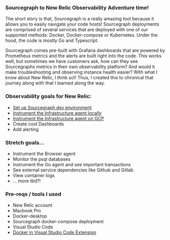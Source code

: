 ### Sourcegraph to New Relic Observability Adventure time!


The short story is that, Sourcegraph is a really amazing tool because it allows you to easily navigate your code hosts! Sourcegraph deployments are comprised of several services that are deployed with one of our supported methods: Docker, Docker-compose or Kubernetes.
Under the hood, the code is mostly Go and Typescript.

Sourcegraph comes pre-built with Grafana dashboards that are powered by Prometheus metrics and the alerts are built right into the code. This works well, but sometimes we have customers ask, how can they see Sourcegraphs metrics in their own observability platform? And would it make troubleshooting and observing instance health easier? With what I know about New Relic, I think so!! Thus, I created this to chronical that journey along with that I learned along the way.


### Observability goals for New Relic:

* [Set up Sourcegraph dev environment](develop-sourcegraph.md)
* [Instrument the Infrastructure agent locally](instrument-infra-locally.md)
* [Instrument the Infrastructure agent on GCP](instrument-infra-agent-gcp.md)
* Create cool Dashboards
* Add alerting

### Stretch goals...
* Instrument the Browser agent
* Monitor the psql databases
* Instrument the Go agent and see important transactions
* See external service dependencies like Github and Gitlab
* View container logs
* ... more tbd?!


### Pre-reqs / tools I used

* New Relic account
* Macbook Pro
* Docker-desktop
* Sourcegraph docker-compose deployment
* Visual Studio Code
* [Docker in Visual Studio Code Extension](https://code.visualstudio.com/docs/containers/overview)
